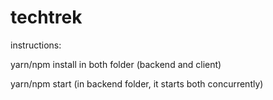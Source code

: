 # techtrek

instructions:

yarn/npm install in both folder (backend and client)

yarn/npm start (in backend folder, it starts both concurrently)